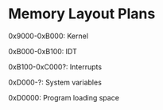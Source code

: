 Memory Layout Plans
========

0x9000-0xB000: Kernel

0xB000-0xB100: IDT

0xB100-0xC000?: Interrupts

0xD000-?: System variables

0xD0000: Program loading space
